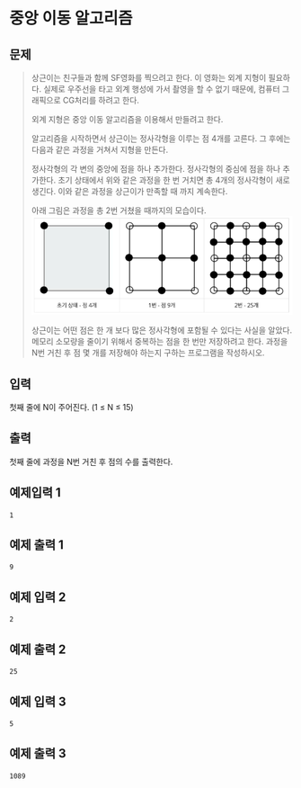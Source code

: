 # 중앙 이동 알고리즘
## 문제
> 상근이는 친구들과 함께 SF영화를 찍으려고 한다. 이 영화는 외계 지형이 필요하다. 실제로 우주선을 타고 외계 행성에 가서 촬영을 할 수 없기 때문에, 컴퓨터 그래픽으로 CG처리를 하려고 한다.
>
>외계 지형은 중앙 이동 알고리즘을 이용해서 만들려고 한다.
>
>알고리즘을 시작하면서 상근이는 정사각형을 이루는 점 4개를 고른다. 그 후에는 다음과 같은 과정을 거쳐서 지형을 만든다.
>
>정사각형의 각 변의 중앙에 점을 하나 추가한다.
>정사각형의 중심에 점을 하나 추가한다.
>초기 상태에서 위와 같은 과정을 한 번 거치면 총 4개의 정사각형이 새로 생긴다. 이와 같은 과정을 상근이가 만족할 때 까지 계속한다.
>
>아래 그림은 과정을 총 2번 거쳤을 때까지의 모습이다.
![img.png](img.png)
>
>
>상근이는 어떤 점은 한 개 보다 많은 정사각형에 포함될 수 있다는 사실을 알았다. 메모리 소모량을 줄이기 위해서 중복하는 점을 한 번만 저장하려고 한다. 과정을 N번 거친 후 점 몇 개를 저장해야 하는지 구하는 프로그램을 작성하시오.
## 입력
첫째 줄에 N이 주어진다. (1 ≤ N ≤ 15)
## 출력
첫째 줄에 과정을 N번 거친 후 점의 수를 출력한다.

## 예제입력 1
```
1
```
## 예제 출력 1
```
9
```
## 예제 입력 2
```
2
```
## 예제 출력 2
```
25
```
## 예제 입력 3
```
5
```
## 예제 출력 3
```
1089
```